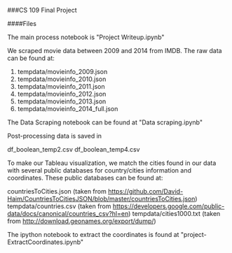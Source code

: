 ###CS 109 Final Project

####Files

The main process notebook is "Project Writeup.ipynb"

We scraped movie data between 2009 and 2014 from IMDB. The raw data can be found at:

1. tempdata/movieinfo_2009.json
2. tempdata/movieinfo_2010.json
3. tempdata/movieinfo_2011.json
4. tempdata/movieinfo_2012.json
5. tempdata/movieinfo_2013.json
6. tempdata/movieinfo_2014_full.json


The Data Scraping notebook can be found at "Data scraping.ipynb"

Post-processing data is saved in

df_boolean_temp2.csv
df_boolean_temp4.csv

To make our Tableau visualization, we match the cities found in our data with several public databases for country/cities information and coordinates. These public databases can be found at:

countriesToCities.json    (taken from https://github.com/David-Haim/CountriesToCitiesJSON/blob/master/countriesToCities.json)
tempdata/countries.csv    (taken from https://developers.google.com/public-data/docs/canonical/countries_csv?hl=en)
tempdata/cities1000.txt   (taken from http://download.geonames.org/export/dump/)


The ipython notebook to extract the coordinates is found at "project-ExtractCoordinates.ipynb"

